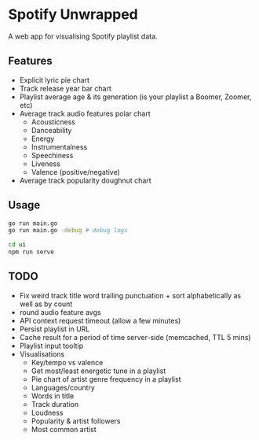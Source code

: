 # Spotify Unwrapped

A web app for visualising Spotify playlist data. 

## Features

* Explicit lyric pie chart
* Track release year bar chart
* Playlist average age & its generation (is your playlist a Boomer, Zoomer, etc)
* Average track audio features polar chart
  * Acousticness
  * Danceability
  * Energy
  * Instrumentalness
  * Speechiness
  * Liveness
  * Valence (positive/negative)
* Average track popularity doughnut chart

## Usage

```bash
go run main.go
go run main.go -debug # debug logs

cd ui
npm run serve
```

## TODO

* Fix weird track title word trailing punctuation + sort alphabetically as well as by count
* round audio feature avgs
* API context request timeout (allow a few minutes)
* Persist playlist in URL
* Cache result for a period of time server-side (memcached, TTL 5 mins)
* Playlist input tooltip
* Visualisations
  * Key/tempo vs valence 
  * Get most/least energetic tune in a playlist
  * Pie chart of artist genre frequency in a playlist
  * Languages/country
  * Words in title
  * Track duration
  * Loudness
  * Popularity & artist followers
  * Most common artist
